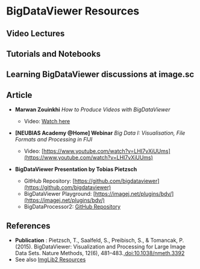 # BigDataViewer Resources

## Video Lectures

 
## Tutorials and Notebooks

## Learning BigDataViewer discussions at image.sc
 
## Article


- **Marwan Zouinkhi** *How to Produce Videos with BigDataViewer*   
  - Video: [Watch here](https://www.youtube.com/watch?v=vXu4ZOboEio)

- **[NEUBIAS Academy @Home] Webinar** *Big Data I: Visualisation, File Formats and Processing in FIJI* 
  - Video: [https://www.youtube.com/watch?v=LHI7vXiUUms](https://www.youtube.com/watch?v=LHI7vXiUUms)

- **BigDataViewer Presentation by Tobias Pietzsch**
  - GitHub Repository: [https://github.com/bigdataviewer](https://github.com/bigdataviewer)
  - BigDataViewer Playground: [https://imagej.net/plugins/bdv/](https://imagej.net/plugins/bdv/)
  - BigDataProcessor2: [GitHub Repository](https://github.com/bigdataviewer/BigDataProcessor2)

## References 
 - **Publication** : Pietzsch, T., Saalfeld, S., Preibisch, S., & Tomancak, P. (2015). BigDataViewer: Visualization and Processing for Large Image Data Sets. Nature Methods, 12(6), 481–483.,[doi:10.1038/nmeth.3392](https://doi:10.1038/nmeth.3392)
- See also [ImgLib2 Resources](link_list_ImgLib2.md)
